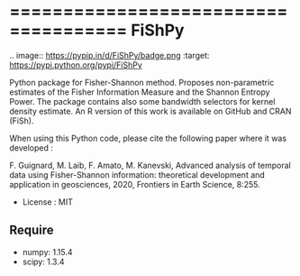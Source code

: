 =====================================
FiShPy
=====================================

.. image:: https://pypip.in/d/FiShPy/badge.png
        :target: https://pypi.python.org/pypi/FiShPy


Python package for Fisher-Shannon method. Proposes non-parametric estimates of the Fisher Information Measure and the Shannon Entropy Power. The package contains also some bandwidth selectors for kernel density estimate. An R version of this work is available on GitHub and CRAN (FiSh).

When using this Python code, please cite the following paper where it was developed :

F. Guignard, M. Laib, F. Amato, M. Kanevski, 
Advanced analysis of temporal data using Fisher-Shannon information: theoretical development and application in geosciences, 2020, Frontiers in Earth Science, 8:255.

* License : MIT 


Require
--------

* numpy: 1.15.4
* scipy: 1.3.4



